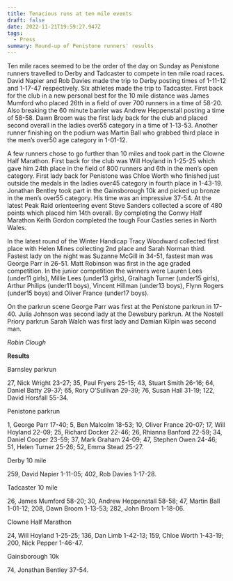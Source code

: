 ```yaml
---
title: Tenacious runs at ten mile events
draft: false
date: 2022-11-21T19:59:27.947Z
tags:
  - Press
summary: Round-up of Penistone runners' results
---
```

Ten mile races seemed to be the order of the day on Sunday as Penistone runners travelled to Derby and Tadcaster to compete in ten mile road races.  David Napier and Rob Davies made the trip to Derby posting times of 1-11-12 and 1-17-47 respectively.  Six athletes made the trip to Tadcaster.  First back for the club in a new personal best for the 10 mile distance was James Mumford who placed 26th in a field of over 700 runners in a time of 58-20.  Also breaking the 60 minute barrier was Andrew Heppenstall posting a time of 58-58.  Dawn Broom was the first lady back for the club and placed second overall in the ladies over55 category in a time of 1-13-53.  Another runner finishing on the podium was Martin Ball who grabbed third place in the men’s over50 age category in 1-01-12.

A few runners chose to go further than 10 miles and took part in the Clowne Half Marathon.  First back for the club was Will Hoyland in 1-25-25 which gave him 24th place in the field of 800 runners and 6th in the men’s open category.  First lady back for Penistone was Chloe Worth who finished just outside the medals in the ladies over45 category in fourth place in 1-43-19.  Jonathan Bentley took part in the Gainsborough 10k and picked up bronze in the men’s over55 category.  His time was an impressive 37-54. At the latest Peak Raid orienteering event Steve Sanders collected a score of 480 points which placed him 14th overall.  By completing the Conwy Half Marathon Keith Gordon completed the tough Four Castles series in North Wales.

In the latest round of the Winter Handicap Tracy Woodward collected first place with Helen Mines collecting 2nd place and Sarah Norman third.  Fastest lady on the night was Suzanne McGill in 34-51, fastest man was George Parr in 26-51.  Matt Robinson was first in the age graded competition.  In the junior competition the winners were Lauren Lees (under11 girls), Millie Lees (under13 girls), Graihagh Turner (under15 girls), Arthur Philips (under11 boys), Vincent Hillman (under13 boys), Flynn Rogers (under15 boys) and Oliver France (under17 boys).

On the parkrun scene George Parr was first at the Penistone parkrun in 17-40.  Julia Johnson was second lady at the Dewsbury parkrun.  At the Nostell Priory parkrun Sarah Walch was first lady and Damian Kilpin was second man.  

*Robin Clough*

**Results**

Barnsley parkrun

27, Nick Wright 23-27; 35, Paul Fryers 25-15; 43, Stuart Smith 26-16; 64, Daniel Batty 29-37; 65, Rory O'Sullivan 29-39; 76, Susan Hall 31-19; 122, David Horsfall 55-34.

Penistone parkrun

1, George Parr 17-40; 5, Ben Malcolm 18-53; 10, Oliver France 20-07; 17, Will Hoyland 22-09; 25, Richard Docker 22-46; 26, Rhianna Banford 22-59; 34, Daniel Cooper 23-59; 37, Mark Graham 24-09; 47, Stephen Owen 24-46; 51, Helen Turner 25-26; 52, Emma Stead 25-27.

Derby 10 mile

259, David Napier 1-11-05; 402, Rob Davies 1-17-28.

Tadcaster 10 mile

26, James Mumford 58-20; 30, Andrew Heppenstall 58-58; 47, Martin Ball 1-01-12; 208, Dawn Broom 1-13-53; 282, John Broom 1-18-06.

Clowne Half Marathon

24, Will Hoyland 1-25-25; 136, Dan Limb 1-42-13; 159, Chloe Worth 1-43-19; 200, Nick Pepper 1-46-47.

Gainsborough 10k

74, Jonathan Bentley 37-54.